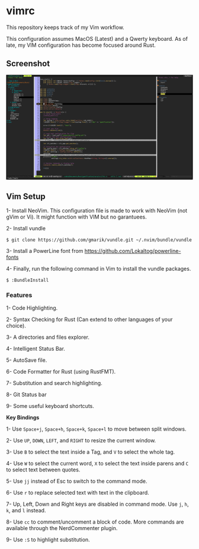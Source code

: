 vimrc
=====

This repository keeps track of my Vim workflow.

This configuration assumes MacOS (Latest) and a Qwerty keyboard. As of late, my VIM configuration has become focused around Rust.

## Screenshot

![Screen Shoot](VIM-SHOT.png)

## Vim Setup

1- Install NeoVim. This configuration file is made to work with NeoVim (not gVim or Vi). It might function with VIM but no garantuees.

2- Install vundle

```
$ git clone https://github.com/gmarik/vundle.git ~/.nvim/bundle/vundle
```

3- Install a PowerLine font from https://github.com/Lokaltog/powerline-fonts

4- Finally, run the following command in Vim to install the vundle packages.

```
$ :BundleInstall
```

### Features

1- Code Highlighting.

2- Syntax Checking for Rust (Can extend to other languages of your choice).

3- A directories and files explorer.

4- Intelligent Status Bar.

5- AutoSave file.

6- Code Formatter for Rust (using RustFMT).

7- Substitution and search highlighting.

8- Git Status bar

9- Some useful keyboard shortcuts.


**Key Bindings**

1- Use `Space+j`, `Space+h`, `Space+k`, `Space+l` to move between split windows.

2- Use `UP`, `DOWN`, `LEFT`, and `RIGHT` to resize the current window.

3- Use `B` to select the text inside a Tag, and `V` to select the whole tag.

4- Use `W` to select the current word, `X` to select the text inside parens and `C` to select text between quotes.

5- Use `jj` instead of Esc to switch to the command mode.

6- Use `r` to replace selected text with text in the clipboard.

7- Up, Left, Down and Right keys are disabled in command mode. Use `j`, `h`, `k`, and `l` instead.

8- Use `cc` to comment/uncomment a block of code. More commands are available through the NerdCommenter plugin.

9- Use `:S` to highlight substitution.
